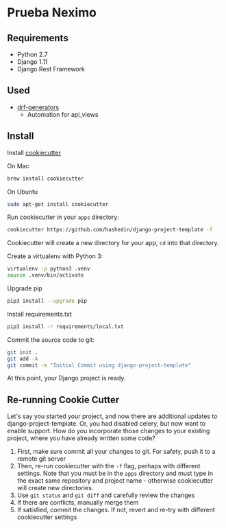 Prueba Neximo 
======


## Requirements
* Python 2.7
* Django 1.11
* Django Rest Framework

## Used
* [drf-generators](https://github.com/Brobin/drf-generators) 
    * Automation for api_views

## Install

Install [cookiecutter](https://github.com/audreyr/cookiecutter) 

On Mac
```bash
brew install cookiecutter
```
On Ubuntu
```bash
sudo apt-get install cookiecutter
```

Run cookiecutter in your `apps` directory:
```bash
cookiecutter https://github.com/hashedin/django-project-template -f
```

Cookiecutter will create a new directory for your app, `cd` into that directory.

Create a virtualenv with Python 3:
```bash
virtualenv -p python3 .venv
source .venv/bin/activate
```

Upgrade pip
```bash
pip3 install --upgrade pip
```

Install requirements.txt
```bash
pip3 install -r requirements/local.txt
```

Commit the source code to git:

```bash
git init .
git add -A 
git commit -m "Initial Commit using django-project-template"
```

At this point, your Django project is ready.

## Re-running Cookie Cutter
Let's say you started your project, and now there are additional updates to django-project-template. Or, you had disabled celery, but now want to enable support. How do you incorporate those changes to your existing project, where you have already written some code?

 1. First, make sure commit all your changes to git. For safety, push it to a remote git server
 1. Then, re-run cookiecutter with the `-f` flag, perhaps with different settings. Note that you must be in the `apps` directory and must type in the exact same repository and project name - otherwise cookiecutter will create new directories.
 1. Use `git status` and `git diff` and carefully review the changes
 1. If there are conflicts, manually merge them
 1. If satisfied, commit the changes. If not, revert and re-try with different cookiecutter settings